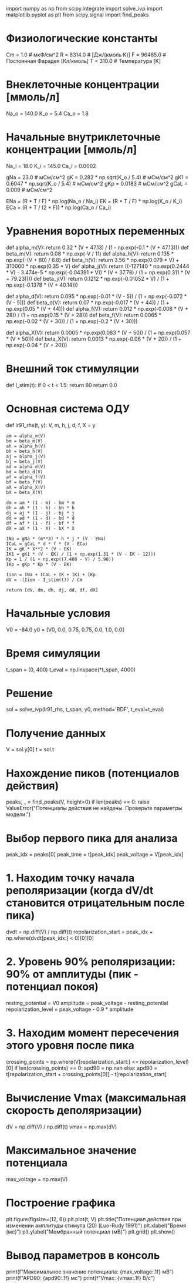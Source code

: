 import numpy as np
from scipy.integrate import solve_ivp
import matplotlib.pyplot as plt
from scipy.signal import find_peaks

# Физиологические константы
Cm = 1.0      # мкФ/см^2
R = 8314.0    # [Дж/(кмоль·K)]
F = 96485.0   # Постоянная Фарадея [Кл/кмоль]
T = 310.0     # Температура [K]

# Внеклеточные концентрации [ммоль/л]
Na_o = 140.0
K_o = 5.4
Ca_o = 1.8

# Начальные внутриклеточные концентрации [ммоль/л]
Na_i = 18.0
K_i = 145.0
Ca_i = 0.0002

gNa = 23.0    # мСм/см^2
gK = 0.282 * np.sqrt(K_o / 5.4)   # мСм/см^2
gK1 = 0.6047 * np.sqrt(K_o / 5.4)  # мСм/см^2
gKp = 0.0183  # мСм/см^2
gCaL = 0.009  # мСм/см^2

ENa = (R * T / F) * np.log(Na_o / Na_i)
EK = (R * T / F) * np.log(K_o / K_i)
ECa = (R * T / (2 * F)) * np.log(Ca_o / Ca_i)

# Уравнения воротных переменных
def alpha_m(V): return 0.32 * (V + 47.13) / (1 - np.exp(-0.1 * (V + 47.13)))
def beta_m(V): return 0.08 * np.exp(-V / 11)
def alpha_h(V): return 0.135 * np.exp(-(V + 80) / 6.8)
def beta_h(V): return 3.56 * np.exp(0.079 * V) + 310000 * np.exp(0.35 * V)
def alpha_j(V): return ((-127140 * np.exp(0.2444 * V) - 3.474e-5 * np.exp(-0.04391 * V)) * (V + 37.78) / (1 + np.exp(0.311 * (V + 79.23))))
def beta_j(V): return 0.1212 * np.exp(-0.01052 * V) / (1 + np.exp(-0.1378 * (V + 40.14)))

def alpha_d(V): return 0.095 * np.exp(-0.01 * (V - 5)) / (1 + np.exp(-0.072 * (V - 5)))
def beta_d(V): return 0.07 * np.exp(-0.017 * (V + 44)) / (1 + np.exp(0.05 * (V + 44)))
def alpha_f(V): return 0.012 * np.exp(-0.008 * (V + 28)) / (1 + np.exp(0.15 * (V + 28)))
def beta_f(V): return 0.0065 * np.exp(-0.02 * (V + 30)) / (1 + np.exp(-0.2 * (V + 30)))

def alpha_X(V): return 0.0005 * np.exp(0.083 * (V + 50)) / (1 + np.exp(0.057 * (V + 50)))
def beta_X(V): return 0.0013 * np.exp(-0.06 * (V + 20)) / (1 + np.exp(-0.04 * (V + 20)))

# Внешний ток стимуляции
def I_stim(t):
    if 0 < t < 1.5:
        return 80
    return 0.0

# Основная система ОДУ
def lr91_rhs(t, y):
    V, m, h, j, d, f, X = y

    am = alpha_m(V)
    bm = beta_m(V)
    ah = alpha_h(V)
    bh = beta_h(V)
    aj = alpha_j(V)
    bj = beta_j(V)
    ad = alpha_d(V)
    bd = beta_d(V)
    af = alpha_f(V)
    bf = beta_f(V)
    aX = alpha_X(V)
    bX = beta_X(V)

    dm = am * (1 - m) - bm * m
    dh = ah * (1 - h) - bh * h
    dj = aj * (1 - j) - bj * j
    dd = ad * (1 - d) - bd * d
    df = af * (1 - f) - bf * f
    dX = aX * (1 - X) - bX * X

    INa = gNa * (m**3) * h * j * (V - ENa)
    ICaL = gCaL * d * f * (V - ECa)
    IK = gK * X**2 * (V - EK)
    IK1 = gK1 * (V - EK) / (1 + np.exp(1.31 * (V - EK - 12)))
    Kp = 1 / (1 + np.exp((7.488 - V) / 5.98))
    IKp = gKp * Kp * (V - EK)

    Iion = INa + ICaL + IK + IK1 + IKp
    dV = -(Iion - I_stim(t)) / Cm

    return [dV, dm, dh, dj, dd, df, dX]

# Начальные условия
V0 = -84.0
y0 = [V0, 0.0, 0.75, 0.75, 0.0, 1.0, 0.0]

# Время симуляции
t_span = (0, 400)
t_eval = np.linspace(*t_span, 4000)

# Решение
sol = solve_ivp(lr91_rhs, t_span, y0, method='BDF', t_eval=t_eval)

# Получение данных
V = sol.y[0]
t = sol.t

# Нахождение пиков (потенциалов действия)
peaks, _ = find_peaks(V, height=0)
if len(peaks) == 0:
    raise ValueError("Потенциалы действия не найдены. Проверьте параметры модели.")

# Выбор первого пика для анализа
peak_idx = peaks[0]
peak_time = t[peak_idx]
peak_voltage = V[peak_idx]

# 1. Находим точку начала реполяризации (когда dV/dt становится отрицательным после пика)
dvdt = np.diff(V) / np.diff(t)
repolarization_start = peak_idx + np.where(dvdt[peak_idx:] < 0)[0][0]

# 2. Уровень 90% реполяризации: 90% от амплитуды (пик - потенциал покоя)
resting_potential = V0
amplitude = peak_voltage - resting_potential
repolarization_level = peak_voltage - 0.9 * amplitude

# 3. Находим момент пересечения этого уровня после пика
crossing_points = np.where(V[repolarization_start:] <= repolarization_level)[0]
if len(crossing_points) == 0:
    apd90 = np.nan
else:
    apd90 = t[repolarization_start + crossing_points[0]] - t[repolarization_start]


# Вычисление Vmax (максимальная скорость деполяризации)
dV = np.diff(V) / np.diff(t)
vmax = np.max(dV)

# Максимальное значение потенциала
max_voltage = np.max(V)

# Построение графика
plt.figure(figsize=(12, 6))
plt.plot(t, V)
plt.title("Потенциал действия при изменении амплитуды стимула (20) (Luo-Rudy 1991)")
plt.xlabel("Время (мс)")
plt.ylabel("Мембранный потенциал (мВ)")
plt.grid()
plt.show()

# Вывод параметров в консоль
print(f"Максимальное значение потенциала: {max_voltage:.1f} мВ")
print(f"APD90: {apd90:.1f} мс")
print(f"Vmax: {vmax:.1f} В/с")

